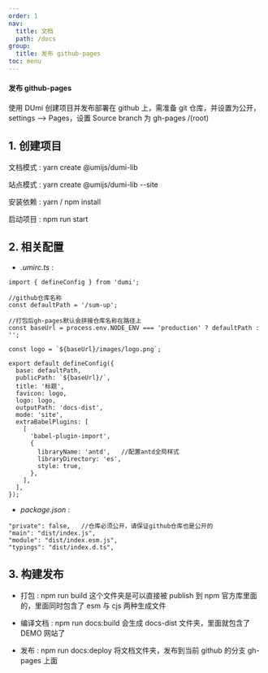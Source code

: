 ```yaml
---
order: 1
nav:
  title: 文档
  path: /docs
group:
  title: 发布 github-pages
toc: menu
---
```


#### 发布 github-pages

使用 DUmi 创建项目并发布部署在 github 上，需准备 git 仓库，并设置为公开，settings --> Pages，设置 Source branch 为 gh-pages /(root)

## 1. 创建项目

文档模式 : yarn create @umijs/dumi-lib

站点模式 : yarn create @umijs/dumi-lib --site

安装依赖 : yarn / npm install

启动项目 : npm run start

## 2. 相关配置

- _.umirc.ts_ :

```
import { defineConfig } from 'dumi';

//github仓库名称
const defaultPath = '/sum-up';

//打包后gh-pages默认会拼接仓库名称在路径上
const baseUrl = process.env.NODE_ENV === 'production' ? defaultPath : '';

const logo = `${baseUrl}/images/logo.png`;

export default defineConfig({
  base: defaultPath,
  publicPath: `${baseUrl}/`,
  title: '标题',
  favicon: logo,
  logo: logo,
  outputPath: 'docs-dist',
  mode: 'site',
  extraBabelPlugins: [
    [
      'babel-plugin-import',
      {
        libraryName: 'antd',   //配置antd全局样式
        libraryDirectory: 'es',
        style: true,
      },
    ],
  ],
});
```

- _package.json_ :

```
"private": false,   //仓库必须公开，请保证github仓库也是公开的
"main": "dist/index.js",
"module": "dist/index.esm.js",
"typings": "dist/index.d.ts",
```

## 3. 构建发布

- 打包 : npm run build 这个文件夹是可以直接被 publish 到 npm 官方库里面的，里面同时包含了 esm 与 cjs 两种生成文件

- 编译文档 : npm run docs:build 会生成 docs-dist 文件夹，里面就包含了 DEMO 网站了

- 发布 : npm run docs:deploy 将文档文件夹，发布到当前 github 的分支 gh-pages 上面
